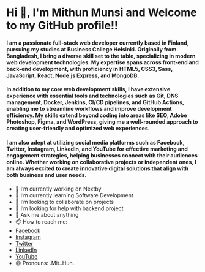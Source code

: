 # Hi 👋, I'm Mithun Munsi and Welcome to my GitHub profile!!

#### I am a passionate full-stack web developer currently based in Finland, pursuing my studies at Business College Helsinki. Originally from Bangladesh, I bring a diverse skill set to the table, specializing in modern web development technologies. My expertise spans across front-end and back-end development, with proficiency in HTML5, CSS3, Sass, JavaScript, React, Node.js Express, and MongoDB.

#### In addition to my core web development skills, I have extensive experience with essential tools and technologies such as Git, DNS management, Docker, Jenkins, CI/CD pipelines, and GitHub Actions, enabling me to streamline workflows and improve development efficiency. My skills extend beyond coding into areas like SEO, Adobe Photoshop, Figma, and WordPress, giving me a well-rounded approach to creating user-friendly and optimized web experiences.

#### I am also adept at utilizing social media platforms such as Facebook, Twitter, Instagram, LinkedIn, and YouTube for effective marketing and engagement strategies, helping businesses connect with their audiences online. Whether working on collaborative projects or independent ones, I am always excited to create innovative digital solutions that align with both business and user needs.

- 🔭 I’m currently working on Nextby
- 🌱 I’m currently learning Software Development
- 👯 I’m looking to collaborate on projects
- 🤔 I’m looking for help with backend project
- 💬 Ask me about anything
- 📫 How to reach me:
- [Facebook](https://www.facebook.com/mithun.munsi)
- [Instagram](https://www.instagram.com/mithun.munsi)
- [Twitter](https://x.com/mithunmunsi)
- [LinkedIn](https://www.linkedin.com/in/mithunmunsi)
- [YouTube](https://www.youtube.com/@mithunmunsi)
- 😄 Pronouns: .Mit..Hun.
